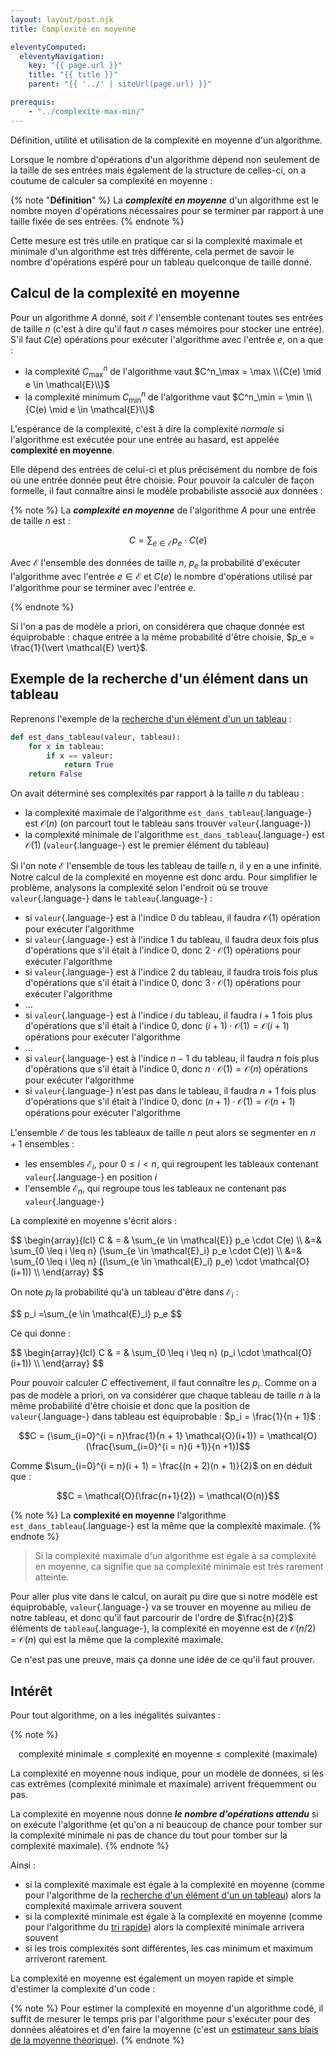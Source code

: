 ```yaml
---
layout: layout/post.njk 
title: Complexité en moyenne

eleventyComputed:
  eleventyNavigation:
    key: "{{ page.url }}"
    title: "{{ title }}"
    parent: "{{ '../' | siteUrl(page.url) }}"

prerequis:
    - "../complexité-max-min/"
---
```


<!-- début résumé -->

Définition, utilité et utilisation de la complexité en moyenne d'un algorithme.

<!-- end résumé -->

Lorsque le nombre d'opérations d'un algorithme dépend non seulement de la taille de ses entrées mais également de la structure de celles-ci, on a coutume de calculer sa complexité en moyenne :

{% note "**Définition**" %}
La ***complexité en moyenne*** d'un algorithme est le nombre moyen d'opérations nécessaires pour se terminer par rapport à une taille fixée de ses entrées.
{% endnote %}

Cette mesure est très utile en pratique car si la complexité maximale et minimale d'un algorithme est très différente, cela permet de savoir le nombre d'opérations espéré pour un tableau quelconque de taille donné.

## Calcul de la complexité en moyenne

Pour un algorithme $A$ donné, soit $\mathcal{E}$ l'ensemble contenant toutes ses entrées de taille $n$ (c'est à dire qu'il faut $n$ cases mémoires pour stocker une entrée). S'il faut $C(e)$ opérations pour exécuter l'algorithme avec l'entrée $e$, on a que :

* la complexité $C^n_\max$ de l'algorithme vaut $C^n_\max = \max \\{C(e) \mid e \in \mathcal{E}\\}$
* la complexité minimum $C^n_\min$ de l'algorithme vaut $C^n_\min = \min \\{C(e) \mid e \in \mathcal{E}\\}$

L'espérance de la complexité, c'est à dire la complexité *normale* si l'algorithme est exécutée pour une entrée au hasard, est appelée **complexité en moyenne**.

Elle dépend des entrées de celui-ci et plus précisément du nombre de fois où une entrée donnée peut être choisie. Pour pouvoir la calculer de façon formelle, il faut connaître ainsi le modèle probabiliste associé aux données :

{% note %}
La ***complexité en moyenne*** de l'algorithme $A$ pour une entrée de taille $n$ est :

$$C = \sum_{e \in \mathcal{E}} p_e \cdot C(e)$$

Avec $\mathcal{E}$ l'ensemble des données de taille $n$, $p_e$ la probabilité d'exécuter l'algorithme avec l'entrée $e \in \mathcal{E}$ et $C(e)$ le nombre d'opérations utilisé par l'algorithme pour se terminer avec l'entrée $e$.

{% endnote %}

Si l'on a pas de modèle a priori, on considérera que chaque donnée est équiprobable : chaque entrée a la même probabilité d'être choisie, $p_e = \frac{1}{\vert \mathcal{E} \vert}$.

## <span id="exemple-recherche"></span> Exemple de la recherche d'un élément dans un tableau

Reprenons l'exemple de la [recherche d'un élément d'un un tableau](../complexité-max-min#exemple-recherche) :

```python
def est_dans_tableau(valeur, tableau):
    for x in tableau:
        if x == valeur:
            return True
    return False
```

On avait déterminé ses complexités par rapport à la taille $n$ du tableau :

* la complexité maximale de l'algorithme `est_dans_tableau`{.language-} est $\mathcal{O}(n)$ (on parcourt tout le tableau sans trouver `valeur`{.language-})
* la complexité minimale de l'algorithme `est_dans_tableau`{.language-} est $\mathcal{O}(1)$ (`valeur`{.language-} est le premier élément du tableau)

Si l'on note $\mathcal{E}$ l'ensemble de tous les tableau de taille $n$, il y en a une infinité. Notre calcul de la complexité en moyenne est donc ardu. Pour simplifier le problème, analysons la complexité selon l'endroit où se trouve `valeur`{.language-} dans le `tableau`{.language-} :

* si `valeur`{.language-} est à l'indice $0$ du tableau, il faudra $\mathcal{O}(1)$ opération pour exécuter l'algorithme
* si `valeur`{.language-} est à l'indice $1$ du tableau, il faudra deux fois plus d'opérations que s'il était à l'indice $0$, donc  $2 \cdot \mathcal{O}(1)$ opérations pour exécuter l'algorithme
* si `valeur`{.language-} est à l'indice $2$ du tableau, il faudra trois fois plus d'opérations que s'il était à l'indice $0$, donc  $3 \cdot \mathcal{O}(1)$ opérations pour exécuter l'algorithme
* ...
* si `valeur`{.language-} est à l'indice $i$ du tableau, il faudra $i+1$ fois plus d'opérations que s'il était à l'indice $0$, donc  $(i+1) \cdot \mathcal{O}(1) = \mathcal{O}(i + 1)$ opérations pour exécuter l'algorithme
* ...
* si `valeur`{.language-} est à l'indice $n-1$ du tableau, il faudra $n$ fois plus d'opérations que s'il était à l'indice $0$, donc  $n \cdot \mathcal{O}(1) = \mathcal{O}(n)$ opérations pour exécuter l'algorithme
* si `valeur`{.language-} n'est pas dans le tableau, il faudra $n+1$ fois plus d'opérations que s'il était à l'indice $0$, donc  $(n+1) \cdot \mathcal{O}(1) = \mathcal{O}(n+1)$ opérations pour exécuter l'algorithme

L'ensemble $\mathcal{E}$ de tous les tableaux de taille $n$ peut alors se segmenter en $n+1$ ensembles :

* les ensembles $\mathcal{E}_i$, pour $0 \leq i < n$, qui regroupent les tableaux contenant `valeur`{.language-} en position $i$
* l'ensemble $\mathcal{E}_n$, qui regroupe tous les tableaux ne contenant pas `valeur`{.language-}

La complexité en moyenne s'écrit alors :

<div>
$$
\begin{array}{lcl}
C & = & \sum_{e \in \mathcal{E}} p_e \cdot C(e) \\
&=& \sum_{0 \leq i \leq n} (\sum_{e \in \mathcal{E}_i} p_e \cdot C(e)) \\
&=& \sum_{0 \leq i \leq n} ((\sum_{e \in \mathcal{E}_i} p_e) \cdot \mathcal{O}(i+1)) \\
\end{array}
$$
</div>

On note $p_{i}$ la probabilité qu'à un tableau d'être dans $\mathcal{E}_i$ :

<div>
$$
p_i =\sum_{e \in \mathcal{E}_i} p_e
$$
</duv>

Ce qui donne :

<div>
$$
\begin{array}{lcl}
C & = & \sum_{0 \leq i \leq n} (p_i \cdot \mathcal{O}(i+1)) \\
\end{array}
$$
</div>

Pour pouvoir calculer $C$ effectivement, il faut connaître les $p_i$. Comme on a pas de modèle a priori, on va considérer que chaque tableau de taille $n$ à la même probabilité d'être choisie et donc que la position de `valeur`{.language-} dans tableau est équiprobable : $p_i = \frac{1}{n + 1}$ :

$$C =  (\sum_{i=0}^{i = n}\frac{1}{n + 1} \mathcal{O}(i+1)) = \mathcal{O}(\frac{\sum_{i=0}^{i = n}(i +1)}{n +1})$$

Comme $\sum_{i=0}^{i = n}(i + 1) = \frac{(n + 2)(n + 1)}{2}$ on en déduit que :

$$C = \mathcal{O}(\frac{n+1}{2}) = \mathcal{O(n)}$$

{% note %}
La **complexité en moyenne** l'algorithme `est_dans_tableau`{.language-} est la même que la complexité maximale.
{% endnote %}

> Si la complexité maximale d'un algorithme est égale à sa complexité en moyenne, ca signifie que
sa complexité minimale est très rarement atteinte.

Pour aller plus vite dans le calcul, on aurait pu dire que si notre modèle est équiprobable, `valeur`{.language-} va se trouver en moyenne au milieu de notre tableau, et donc qu'il faut parcourir de l'ordre de $\frac{n}{2}$ éléments de `tableau`{.language-}, la complexité en moyenne est de $\mathcal{O}(n/2) = \mathcal{O}(n)$ qui est la même que la complexité maximale.

Ce n'est pas une preuve, mais ça donne une idée de ce qu'il faut prouver.

## Intérêt

Pour tout algorithme, on a les inégalités suivantes :

{% note %}

$$\mbox{complexité minimale} \leq \mbox{complexité en moyenne} \leq \mbox{complexité (maximale)}$$

La complexité en moyenne nous indique, pour un modèle de données, si les cas extrêmes (complexité minimale et maximale) arrivent fréquemment ou pas.

La complexité en moyenne nous donne ***le nombre d'opérations attendu*** si on exécute l'algorithme (et qu'on a ni beaucoup de chance pour tomber sur la complexité minimale ni pas de chance du tout pour tomber sur la complexité maximale).
{% endnote %}

Ainsi :

* si la complexité maximale est égale à la complexité en moyenne (comme pour l'algorithme de la [recherche d'un élément d'un un tableau](../complexité-max-min#exemple-recherche)) alors la complexité maximale arrivera souvent
* si la complexité minimale est égale à la complexité en moyenne (comme pour l'algorithme du [tri rapide](../étude-tris#tri-rapide)) alors la complexité minimale arrivera souvent
* si les trois complexités sont différentes, les cas minimum et maximum arriveront rarement.

La complexité en moyenne est également un moyen rapide et simple d'estimer la complexité d'un code :

{% note %}
Pour estimer la complexité en moyenne d'un algorithme codé, il suffit de mesurer le temps pris par l'algorithme pour s'exécuter pour des données aléatoires et d'en faire la moyenne (c'est un [estimateur sans biais de la moyenne théorique](https://fr.wikipedia.org/wiki/Estimateur_(statistique)#Estimateur_de_la_moyenne_de_Y)).
{% endnote %}
